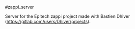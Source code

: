 #zappi_server

Server for the Epitech zappi project made with Bastien Dhiver (https://gitlab.com/users/Dhiver/projects).
